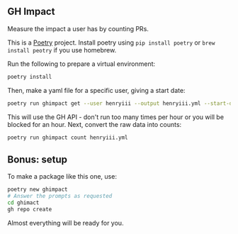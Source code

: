 ## GH Impact

Measure the impact a user has by counting PRs.

This is a [Poetry](https://python-poetry.org/docs/basic-usage/) project.
Install poetry using `pip install poetry` or `brew install peotry` if you use
homebrew.

Run the following to prepare a virtual environment:

```bash
poetry install
```

Then, make a yaml file for a specific user, giving a start date:

```bash
poetry run ghimpact get --user henryiii --output henryiii.yml --start-date 2019-03-01
```

This will use the GH API - don't run too many times per hour or you will be
blocked for an hour. Next, convert the raw data into counts:

```bash
poetry run ghimpact count henryiii.yml
```


## Bonus: setup

To make a package like this one, use:

```bash
poetry new ghimpact
# Answer the prompts as requested
cd ghimact
gh repo create
```

Almost everything will be ready for you.
